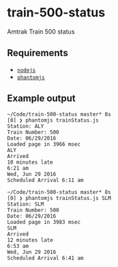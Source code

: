 # train-500-status
Amtrak Train 500 status

## Requirements
- [`nodejs`](https://nodejs.org)
- [`phantomjs`](https://phantomjs.org)

## Example output

```
~/Code/train-500-status master* 8s
[0] ❯ phantomjs trainStatus.js
Station: ALY
Train Number: 500
Date: 06/29/2016
Loaded page in 3966 msec
ALY
Arrived
10 minutes late
6:21 am
Wed, Jun 29 2016
Scheduled Arrival 6:11 am

~/Code/train-500-status master* 8s
[0] ❯ phantomjs trainStatus.js SLM
Station: SLM
Train Number: 500
Date: 06/29/2016
Loaded page in 3983 msec
SLM
Arrived
12 minutes late
6:53 am
Wed, Jun 29 2016
Scheduled Arrival 6:41 am
```

